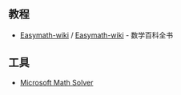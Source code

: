
## 教程

- [Easymath-wiki](https://github.com/Huang-Shijie-SDUWH/Easymath-wiki/) / [Easymath-wiki](https://easymath-wiki.org/) - 数学百科全书

## 工具

- [Microsoft Math Solver](https://mathsolver.microsoft.com/zh)

